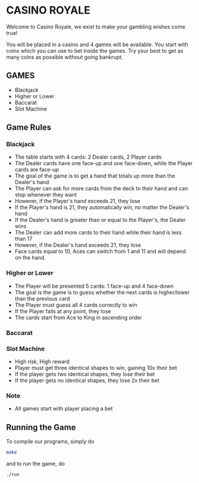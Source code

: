# CASINO ROYALE
Welcome to Casino Royale, we exist to make your gambling wishes come true!

You will be placed in a casino and 4 games will be available. You start with coins which you can use to bet inside the games.
Try your best to get as many coins as possible without going bankrupt.

## GAMES
- Blackjack
- Higher or Lower
- Baccarat
- Slot Machine

## Game Rules
### Blackjack
- The table starts with 4 cards: 2 Dealer cards, 2 Player cards
- The Dealer cards have one face-up and one face-down, while the Player cards are face-up
- The goal of the game is to get a hand that totals up more than the Dealer's hand
- The Player can ask for more cards from the deck to their hand and can stop whenever they want
- However, if the Player's hand exceeds 21, they lose
- If the Player's hand is 21, they automatically win, no matter the Dealer's hand
- If the Dealer's hand is greater than or equal to the Player's, the Dealer wins
- The Dealer can add more cards to their hand while their hand is less than 17
- However, if the Dealer's hand exceeds 21, they lose
- Face cards equal to 10, Aces can switch from 1 and 11 and will depend on the hand.

### Higher or Lower
- The Player will be presented 5 cards: 1 face-up and 4 face-down
- The goal is the game is to guess whether the next cards is higher/lower than the previous card
- The Player must guess all 4 cards correctly to win
- If the Player fails at any point, they lose
- The cards start from Ace to King in ascending order

### Baccarat


### Slot Machine
- High risk, High reward
- Player must get three identical shapes to win, gaining 10x their bet
- If the player gets two identical shapes, they lose their bet
- If the player gets no identical shapes, they lose 2x their bet

### Note
- All games start with player placing a bet

## Running the Game
To compile our programs, simply do
```bash
make
```
and to run the game, do
```bash
./run
```


